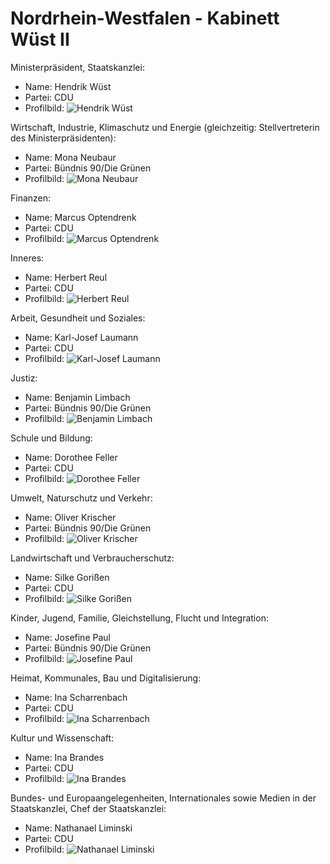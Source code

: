 # Nordrhein-Westfalen - Kabinett Wüst II

Ministerpräsident, Staatskanzlei:
* Name: Hendrik Wüst
* Partei: CDU
* Profilbild: ![Hendrik Wüst](https://upload.wikimedia.org/wikipedia/commons/thumb/4/48/Inauguration_of_the_LUNA_Analog_Facility-4541_%28cropped%29.jpg/400px-Inauguration_of_the_LUNA_Analog_Facility-4541_%28cropped%29.jpg)

Wirtschaft, Industrie, Klimaschutz und Energie (gleichzeitig: Stellvertreterin des Ministerpräsidenten):
* Name: Mona Neubaur
* Partei: Bündnis 90/Die Grünen
* Profilbild: ![Mona Neubaur](https://upload.wikimedia.org/wikipedia/commons/thumb/3/37/2022-08-29-Mona_Neubaur-hart_aber_fair-9989.jpg/400px-2022-08-29-Mona_Neubaur-hart_aber_fair-9989.jpg)

Finanzen:
* Name: Marcus Optendrenk
* Partei: CDU
* Profilbild: ![Marcus Optendrenk](https://upload.wikimedia.org/wikipedia/commons/thumb/4/4d/MarcusOptendrenk_CDU-Politiker_%28cropped%29.jpg/400px-MarcusOptendrenk_CDU-Politiker_%28cropped%29.jpg)

Inneres:
* Name: Herbert Reul
* Partei: CDU
* Profilbild: ![Herbert Reul](https://upload.wikimedia.org/wikipedia/commons/thumb/e/e3/Reul%2C_Herbert-1.jpg/400px-Reul%2C_Herbert-1.jpg)

Arbeit, Gesundheit und Soziales:
* Name: Karl-Josef Laumann
* Partei: CDU
* Profilbild: ![Karl-Josef Laumann](https://upload.wikimedia.org/wikipedia/commons/thumb/b/bf/2025-02-23_Bundestagswahl_%E2%80%93_Wahlabend_CDU_by_Sandro_Halank%E2%80%93038.jpg/400px-2025-02-23_Bundestagswahl_%E2%80%93_Wahlabend_CDU_by_Sandro_Halank%E2%80%93038.jpg)

Justiz:
* Name: Benjamin Limbach
* Partei: Bündnis 90/Die Grünen
* Profilbild: ![Benjamin Limbach](https://upload.wikimedia.org/wikipedia/commons/thumb/a/a8/LDK_Bielefeld_25.-26.6.2022_%2852172671262%29_%28cropped%29.jpg/400px-LDK_Bielefeld_25.-26.6.2022_%2852172671262%29_%28cropped%29.jpg)

Schule und Bildung:
* Name: Dorothee Feller
* Partei: CDU
* Profilbild: ![Dorothee Feller](https://upload.wikimedia.org/wikipedia/commons/thumb/7/7e/20181003_M%C3%BCnsterland_Giro%2C_Dorothee_Feller%2C_Coesfeld_%2807842%29.jpg/400px-20181003_M%C3%BCnsterland_Giro%2C_Dorothee_Feller%2C_Coesfeld_%2807842%29.jpg)

Umwelt, Naturschutz und Verkehr:
* Name: Oliver Krischer
* Partei: Bündnis 90/Die Grünen
* Profilbild: ![Oliver Krischer](https://upload.wikimedia.org/wikipedia/commons/thumb/d/dc/Krischer%2C_Oliver-1283.jpg/400px-Krischer%2C_Oliver-1283.jpg)

Landwirtschaft und Verbraucherschutz:
* Name: Silke Gorißen
* Partei: CDU
* Profilbild: ![Silke Gorißen](https://upload.wikimedia.org/wikipedia/commons/thumb/6/61/Verleihung_des_Staatspreises_des_Landes_Nordrhein-Westfalen_an_Angela_Merkel-1857.jpg/400px-Verleihung_des_Staatspreises_des_Landes_Nordrhein-Westfalen_an_Angela_Merkel-1857.jpg)

Kinder, Jugend, Familie, Gleichstellung, Flucht und Integration:
* Name: Josefine Paul
* Partei: Bündnis 90/Die Grünen
* Profilbild: ![Josefine Paul](https://upload.wikimedia.org/wikipedia/commons/thumb/c/c3/Josefine_Paul_2020.jpg/400px-Josefine_Paul_2020.jpg)

Heimat, Kommunales, Bau und Digitalisierung:
* Name: Ina Scharrenbach
* Partei: CDU
* Profilbild: ![Ina Scharrenbach](https://upload.wikimedia.org/wikipedia/commons/thumb/1/1b/2025-02-23_Bundestagswahl_%E2%80%93_Wahlabend_CDU_by_Sandro_Halank%E2%80%93039.jpg/400px-2025-02-23_Bundestagswahl_%E2%80%93_Wahlabend_CDU_by_Sandro_Halank%E2%80%93039.jpg)

Kultur und Wissenschaft:
* Name: Ina Brandes
* Partei: CDU
* Profilbild: ![Ina Brandes](https://upload.wikimedia.org/wikipedia/commons/thumb/0/02/Pressetermin_zum_Start_des_E-Tarifs_eezy.nrw-7593.jpg/400px-Pressetermin_zum_Start_des_E-Tarifs_eezy.nrw-7593.jpg)

Bundes- und Europaangelegenheiten, Internationales sowie Medien in der Staatskanzlei, Chef der Staatskanzlei:
* Name: Nathanael Liminski
* Partei: CDU
* Profilbild: ![Nathanael Liminski](https://upload.wikimedia.org/wikipedia/commons/thumb/c/c0/Nathanael_Liminski_Grimme-Preis_2018.jpg/400px-Nathanael_Liminski_Grimme-Preis_2018.jpg)
